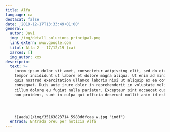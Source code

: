 ```yaml
---
title: Alfa
language: ca
destacat: false
date: '2019-12-17T13:33:49+01:00'
general:
  autor: Javi
  img: /img/detall_solucions_principal.png
  link_extern: www.google.com
  titol: Alfa 2 - 17/12/19 (ca)
  xarxes: []
  img_autor: xxx
descripcio:
  text: >-
    Lorem ipsum dolor sit amet, consectetur adipiscing elit, sed do eiusmod
    tempor incididunt ut labore et dolore magna aliqua. Ut enim ad minim veniam,
    quis nostrud exercitation ullamco laboris nisi ut aliquip ex ea commodo
    consequat. Duis aute irure dolor in reprehenderit in voluptate velit esse
    cillum dolore eu fugiat nulla pariatur. Excepteur sint occaecat cupidatat
    non proident, sunt in culpa qui officia deserunt mollit anim id est laborum.




    ![aada](/img/35163823714_5988ddfcaa_w.jpg "indf")
  entrada: Entrada breu per notícia Alfa
---
```


